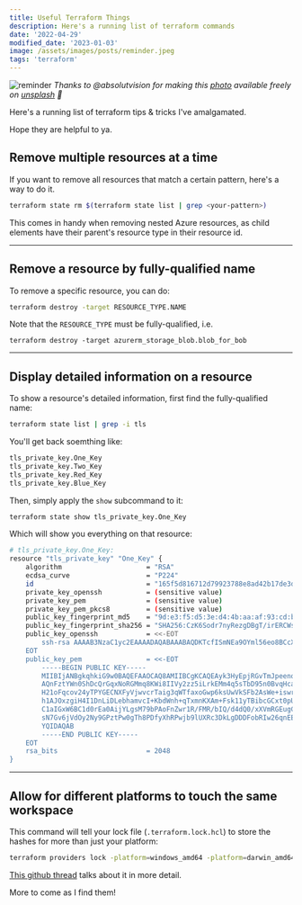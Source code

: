 ```yaml
---
title: Useful Terraform Things
description: Here's a running list of terraform commands
date: '2022-04-29'
modified_date: '2023-01-03'
image: /assets/images/posts/reminder.jpeg
tags: 'terraform'
---
```


![reminder](/assets/images/posts/reminder.jpeg) _Thanks to @absolutvision for making this [photo](https://unsplash.com/photos/82TpEld0_e4?utm_source=twitter&utm_medium=referral&utm_content=creditShareLink ) available freely on [unsplash](www.unsplash.com) 🎁_ 

Here's a running list of terraform tips & tricks I've amalgamated. 

Hope they are helpful to ya.

## Remove multiple resources at a time

If you want to remove all resources that match a certain pattern, here's a way to do it.

```bash
terraform state rm $(terraform state list | grep <your-pattern>)
```

This comes in handy when removing nested Azure resources, as child elements have their parent's resource type in their resource id.

------

## Remove a resource by fully-qualified name

To remove a specific resource, you can do:

```bash
terraform destroy -target RESOURCE_TYPE.NAME
```

Note that the `RESOURCE_TYPE` must be fully-qualified,  i.e.
```
terraform destroy -target azurerm_storage_blob.blob_for_bob
```

------

## Display detailed information on a resource

To show a resource's detailed information, first find the fully-qualified name:

```bash
terraform state list | grep -i tls
```

You'll get back soemthing like:

```bash
tls_private_key.One_Key
tls_private_key.Two_Key
tls_private_key.Red_Key
tls_private_key.Blue_Key
```

Then, simply apply the `show` subcommand to it:
```bash
terraform state show tls_private_key.One_Key
```

Which will show you everything on that resource:

```bash
# tls_private_key.One_Key:
resource "tls_private_key" "One_Key" {
    algorithm                     = "RSA"
    ecdsa_curve                   = "P224"
    id                            = "165f5d816712d79923788e8ad42b17de3d8fe5d4"
    private_key_openssh           = (sensitive value)
    private_key_pem               = (sensitive value)
    private_key_pem_pkcs8         = (sensitive value)
    public_key_fingerprint_md5    = "9d:e3:f5:d5:3e:d4:4b:aa:af:93:cd:bb:90:53:60:a1"
    public_key_fingerprint_sha256 = "SHA256:CzK6Sodr7nyRezgDBgT/irERCWsd/0EHPtZod/ppVzw"
    public_key_openssh            = <<-EOT
        ssh-rsa AAAAB3NzaC1yc2EAAAADAQABAAABAQDKTcfISmNEa9OYml56eo8BCcXO1hafRKENxCsarE2hEYyarwpaLwghXLbPPmIuuQQybirmxNsP3mfQG+odxqEfbWgWpyi/bjJM9gYQI1cXJWPC9ytNqKDepZN9rGgbCnqSxTBWRIVvYCxZ76KzCviHUAk7HOCIfgjUOcuIMt5uFqa9wj4pt1aeH6pPGacpcCb4WyTXXJMGJtwYLG3SlQ8LVogbFboELV3SsRrQCKNguCwzv1s8CgWdnCvVH8UxH9shD93h1DT/FdWZEYS6AK6w3sa/qNV07LY3L0Y/O0/DSBOHw8N/JeFE/CNv2VRdFzcOQuAMMMWhtEjDbqqcQSBh
    EOT
    public_key_pem                = <<-EOT
        -----BEGIN PUBLIC KEY-----
        MIIBIjANBgkqhkiG9w0BAQEFAAOCAQ8AMIIBCgKCAQEAyk3HyEpjRGvTmJpeenqP
        AQnFztYWn0ShDcQrGqxNoRGMmq8KWi8IIVy2zz5iLrkEMm4q5sTbD95n0BvqHcah
        H21oFqcov24yTPYGECNXFyVjwvcrTaig3qWTfaxoGwp6ksUwVkSFb2AsWe+iswr4
        h1AJOxzgiH4I1DnLiDLebhamvcI+KbdWnh+qTxmnKXAm+Fsk11yTBibcGCxt0pUP
        C1aIGxW6BC1d0rEa0AijYLgsM79bPAoFnZwr1R/FMR/bIQ/d4dQ0/xXVmRGEugCu
        sN7Gv6jVdOy2Ny9GPztPw0gTh8PDfyXhRPwjb9lUXRc3DkLgDDDFobRIw26qnEEg
        YQIDAQAB
        -----END PUBLIC KEY-----
    EOT
    rsa_bits                      = 2048
}
```

------

## Allow for different platforms to touch the same workspace

This command will tell your lock file (`.terraform.lock.hcl`) to store the hashes for more than just your platform:

```bash
terraform providers lock -platform=windows_amd64 -platform=darwin_amd64
```

[This github thread](https://github.com/hashicorp/terraform/issues/28041#issue-828274120) talks about it in more detail.

More to come as I find them!